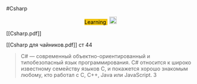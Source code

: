 #Csharp

<div align="center">
<span class='flair' style='background-color:#F1C40F;color:#000;margin:5px'>
Learning
</span>
<img width="20" height="20" src="https://www.flaticon.com/svg/static/icons/svg/945/945147.svg">
</div>


[[Csharp.pdf]]

[[Сsharp для чайников.pdf]]
ст 44

>C# — современный объектно-ориентированный и типобезопасный язык
программирования. C# относится к широко известному семейству языков C, и покажется хорошо знакомым
любому, кто работал с C, C++, Java или JavaScript. З






